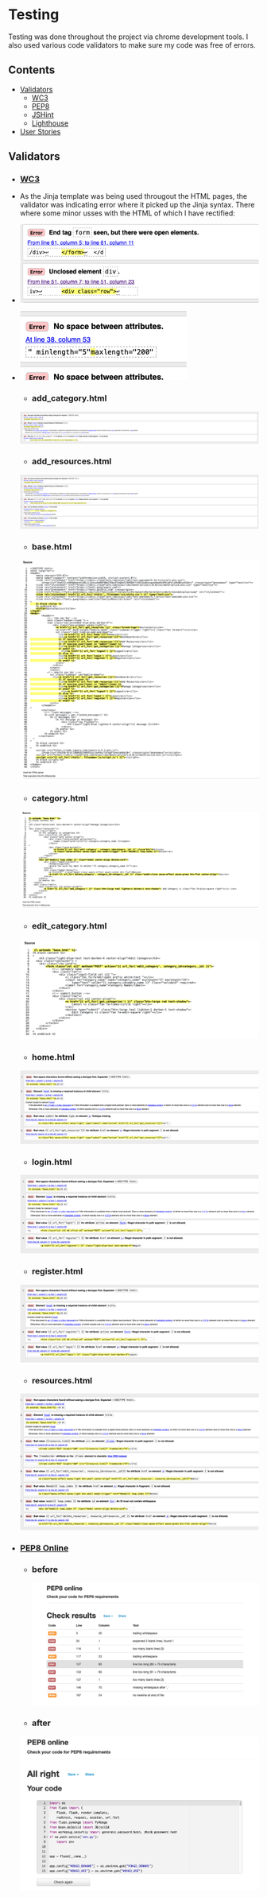# Testing
Testing was done throughout the project via chrome development tools. I also used various code validators to make sure my code was free of errors.

## Contents

- [Validators](#validators)
    - [WC3](#wc3)
    - [PEP8](#pep8)
    - [JSHint](#jshint)
    - [Lighthouse](lighthouse)
- [User Stories](#user-stories)

## Validators

- ### [WC3](https://validator.w3.org/nu/)
- As the Jinja template was being used througout the HTML pages, the validator was indicating error where it picked up the Jinja syntax. There where some minor usses with the HTML of which I have rectified:
- ![add_resource.html](docs/issue1.png)
- ![edit_resource.html](docs/issue2.png)

    - ### add_category.html
    ![add_category.html](docs/test_addcategory.png)
    - ### add_resources.html
    ![add_resources.html](docs/test_addresource.png)
    - ### base.html
    ![base.html](docs/test_base.png)
    - ### category.html
    ![categories.html](docs/test_category.png)
    - ### edit_category.html
    ![edit_category.html](docs/test_editcategory.png)
    - ### home.html
    ![home.html](docs/test_home.png)
    - ### login.html
    ![login.html](docs/test_login.png)
    - ### register.html
    ![register.html](docs/test_register.png)
    - ### resources.html
    ![resources.html](docs/test_resources.png)
    
- ### [PEP8 Online](http://pep8online.com/)
  - ### before
    ![](docs/test_PEP8before.png)
   - ### after
    ![](docs/test_PEP8after.png)
    
